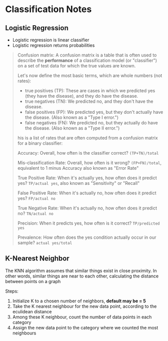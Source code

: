 # Classification Notes

## Logistic Regression
- Logistic regression is linear classifier 
- Logistic regression returns probabilities

> Confusion matrix: A confusion matrix is a table that is often used to describe the **performance** 
> of a classification model (or "classifier") on a set of test data for which the true values are known.
>
> Let's now define the most basic terms, which are whole numbers (not rates):
> - true positives (TP): These are cases in which we predicted yes (they have the disease), and they do have the disease.
> - true negatives (TN): We predicted no, and they don't have the disease.
> - false positives (FP): We predicted yes, but they don't actually have the disease. (Also known as a "Type I error.")
> - false negatives (FN): We predicted no, but they actually do have the disease. (Also known as a "Type II error.")
> 
> his is a list of rates that are often computed from a confusion matrix for a binary classifier:
> 
> Accuracy: Overall, how often is the classifier correct? `(TP+TN)/total`
>
> Mis-classification Rate: Overall, how often is it wrong? `(FP+FN)/total`, equivalent to 1 minus Accuracy also known as "Error Rate"
>
> True Positive Rate: When it's actually yes, how often does it predict yes? `TP/actual yes`, also known as "Sensitivity" or "Recall"
>
> False Positive Rate: When it's actually no, how often does it predict yes? `FP/actual no`
>
> True Negative Rate: When it's actually no, how often does it predict no? `TN/actual no`
>
> Precision: When it predicts yes, how often is it correct? `TP/predicted yes`
> 
> Prevalence: How often does the yes condition actually occur in our sample? `actual yes/total`

## K-Nearest Neighbor  
The KNN algorithm assumes that similar things exist in close proximity. In other words, similar things are near to 
each other, calculating the distance between points on a graph

Steps:
1. Initialize K to a chosen number of neighbors, **default may be = 5**
2. Take the K nearest neighbour for the new data point, according to the eculidean distance
3. Among these K neighbour, count the number of data points in each category 
4. Assign the new data point to the category where we counted the most neighbours

